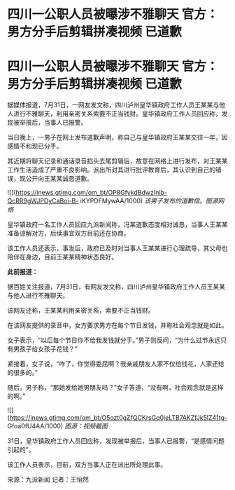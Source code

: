 # 四川一公职人员被曝涉不雅聊天 官方：男方分手后剪辑拼凑视频 已道歉

# 四川一公职人员被曝涉不雅聊天 官方：男方分手后剪辑拼凑视频 已道歉

据媒体报道，7月31日，一网友发文称，四川泸州皇华镇政府工作人员王某某与他人进行不雅聊天，利用亲密关系索要不正当钱财。皇华镇政府工作人员回应称，发现被举报后，当事人已报警。

当日晚上，一男子在网上发布道歉声明，称自己与皇华镇政府王某某交往一年，因感情不和现已分手。

其近期将聊天记录和通话录音掐头去尾剪辑后，故意在网络上进行发布，对王某某工作生活造成了严重不良影响。派出所对其进行批评教育后，其认识到自己的错误，现公开向王某某诚恳道歉。

![](https://inews.gtimg.com/om_bt/OP8GfykdBdwzInlb-QcRR9gWJPDyCaBoi-B-
iKYPDFMywAA/1000) _该男子发布的道歉信。图源网络_

皇华镇政府一名工作人员回应九派新闻称，冯某道歉态度相对诚恳，当事人王某某准备谅解对方，后续事宜双方目前还在协商。

该工作人员还表示，事发后，政府已及时对当事人王某某进行心理疏导，其父母也陪伴在身边，目前王某某精神状态良好。

**此前报道：**

据百姓关注报道，7月31日，有网友发文称，四川泸州皇华镇政府工作人员王某某与他人进行不雅聊天。

该网友还称，王某某利用亲密关系，索要不正当钱财。

在该网友提供的录音中，女方要求男方在每个节日发钱，并称社会观念就是如此。

女子表示，“以后每个节日你不给我发钱就分手。”男子则反问，“为什么过节永远只有男孩子给女孩子花钱？”

紧接着，女子说，“咋了，你觉得委屈啊？我亲戚朋友人家不仅给钱花，人家还给的很多的。”

随后，男子称，“那她发给她男朋友吗？”女子答道，“没有啊，社会观念就是这样的啊。”

![](https://inews.gtimg.com/om_bt/O5ozt0gZfQCKrsGq0jeLTB7AKZfJk5lZ41tg-
Gfoa0fU4AA/1000) _图源：视频截图_

31日，皇华镇政府工作人员回应称，发现被举报后，当事人已报警，“是感情问题引起的”。

该工作人员表示，目前，双方当事人正在派出所处理此事。

来源：九派新闻 记者：王怡然

